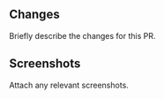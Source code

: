 ## Changes

Briefly describe the changes for this PR.

## Screenshots

Attach any relevant screenshots.
